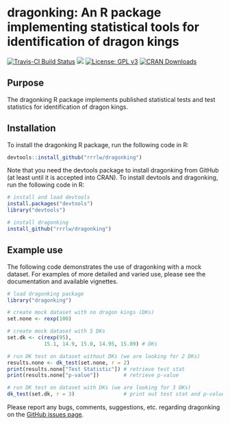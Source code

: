 # dragonking: An R package implementing statistical tools for identification of dragon kings

[![Travis-CI Build Status](https://travis-ci.org/rrrlw/dragonking.svg?branch=master)](https://travis-ci.org/rrrlw/dragonking)
[![](http://www.r-pkg.org/badges/version/dragonking)](https://CRAN.R-project.org/package=dragonking)
[![License: GPL v3](https://img.shields.io/badge/License-GPL%20v3-blue.svg)](https://www.gnu.org/licenses/gpl-3.0)
[![CRAN Downloads](http://cranlogs.r-pkg.org/badges/grand-total/dragonking)](https://CRAN.R-project.org/package=dragonking)

## Purpose

The dragonking R package implements published statistical tests and test statistics for identification of dragon kings.

## Installation

To install the dragonking R package, run the following code in R:

```r
devtools::install_github("rrrlw/dragonking")
```

Note that you need the devtools package to install dragonking from GitHub (at least until it is accepted into CRAN).
To install devtools and dragonking, run the following code in R:

```r
# install and load devtools
install.packages("devtools")
library("devtools")

# install dragonking
install_github("rrrlw/dragonking")
```

## Example use

The following code demonstrates the use of dragonking with a mock dataset.
For examples of more detailed and varied use, please see the documentation and available vignettes.

```r
# load dragonking package
library("dragonking")

# create mock dataset with no dragon kings (DKs)
set.none <- rexp(100)

# create mock dataset with 5 DKs
set.dk <- c(rexp(95),
            15.1, 14.9, 15.0, 14.95, 15.09) # DKs

# run DK test on dataset without DKs (we are looking for 2 DKs)
results.none <- dk_test(set.none, r = 2)
print(results.none["Test Statistic"]) # retrieve test stat
print(results.none["p-value"])        # retrieve p-value

# run DK test on dataset with DKs (we are looking for 3 DKs)
dk_test(set.dk, r = 3)                # print out test stat and p-value
```

Please report any bugs, comments, suggestions, etc. regarding dragonking on the [GitHub issues page](https://github.com/rrrlw/dragonking/issues).
